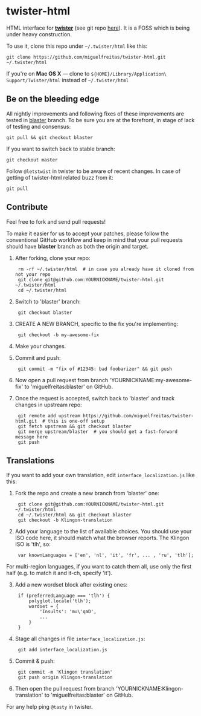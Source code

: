 twister-html
============

HTML interface for **[twister](http://twister.net.co)** (see git repo [here](https://github.com/miguelfreitas/twister-core)). It is a FOSS which is being under heavy construction.

To use it, clone this repo under `~/.twister/html` like this:

    git clone https://github.com/miguelfreitas/twister-html.git ~/.twister/html

If you're on **Mac OS X** — clone to `${HOME}/Library/Application\ Support/Twister/html` instead of `~/.twister/html`

Be on the bleeding edge
-----------------------

All nightly improvements and following fixes of these improvements are tested in [blaster](https://github.com/miguelfreitas/twister-html/tree/blaster) branch.
To be sure you are at the forefront, in stage of lack of testing and consensus:

    git pull && git checkout blaster

If you want to switch back to stable branch:

    git checkout master

Follow `@letstwist` in twister to be aware of recent changes. In case of getting of twister-html related buzz from it:

    git pull


Contribute
----------

Feel free to fork and send pull requests!

To make it easier for us to accept your patches, please follow the conventional GitHub workflow
and keep in mind that your pull requests should have **blaster** branch as both the origin and target.

1. After forking, clone your repo:

        rm -rf ~/.twister/html  # in case you already have it cloned from not your repo
        git clone git@github.com:YOURNICKNAME/twister-html.git ~/.twister/html
        cd ~/.twister/html

2. Switch to 'blaster' branch:

        git checkout blaster

3. CREATE A NEW BRANCH, specific to the fix you're implementing:

        git checkout -b my-awesome-fix

4. Make your changes.

5. Commit and push:

        git commit -m "fix of #12345: bad foobarizer" && git push

6. Now open a pull request from branch 'YOURNICKNAME:my-awesome-fix' to 'miguelfreitas:blaster' on GitHub.

7. Once the request is accepted, switch back to 'blaster' and track changes in upstream repo:

        git remote add upstream https://github.com/miguelfreitas/twister-html.git  # this is one-off setup
        git fetch upstream && git checkout blaster
        git merge upstream/blaster  # you should get a fast-forward message here
        git push

Translations
------------

If you want to add your own translation, edit `interface_localization.js` like this:

1. Fork the repo and create a new branch from 'blaster' one:

        git clone git@github.com:YOURNICKNAME/twister-html.git ~/.twister/html
        cd ~/.twister/html && git checkout blaster
        git checkout -b Klingon-translation

2. Add your language to the list of available choices. You should use your ISO code here,
it should match what the browser reports. The Klingon ISO is 'tlh', so:

        var knownLanguages = ['en', 'nl', 'it', 'fr', ... , 'ru', 'tlh'];

For multi-region languages, if you want to catch them all, use only the first half
(e.g. to match it and it-ch, specify 'it').

3. Add a new wordset block after existing ones:

        if (preferredLanguage === 'tlh') {
            polyglot.locale('tlh');
            wordset = {
                'Insults': 'mu\'qaD',
                ...
            }
        }

4. Stage all changes in file `interface_localization.js`:

        git add interface_localization.js

5. Commit & push:

        git commit -m 'Klingon translation'
        git push origin Klingon-translation

6. Then open the pull request from branch 'YOURNICKNAME:Klingon-translation' to 'miguelfreitas:blaster' on GitHub.

For any help ping `@tasty` in twister.
